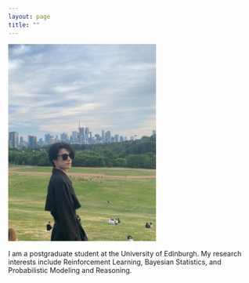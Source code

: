 ```yaml
---
layout: page
title: ""
---
```


<img src="/assets/images/thumbnail_32FFF408@C7739343.328DC562.jpg" alt="Image description" style="zoom:67%;" />

I am a postgraduate student at the University of Edinburgh. My research interests include Reinforcement Learning, Bayesian Statistics, and Probabilistic Modeling and Reasoning.
